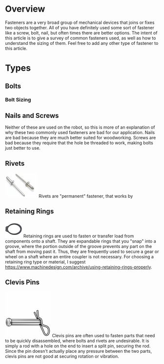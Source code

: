 <!-- TITLE: Fasteners -->
<!-- SUBTITLE: A quick summary of Fasteners -->

# Overview
Fasteners are a very broad group of mechanical devices that joins or fixes two objects together. All of you have definitely used some sort of fastener like a screw, bolt, nail, but often times there are better options. The intent of this article is to give a survey of common fasteners used, as well as how to understand the sizing of them. Feel free to add any other type of fastener to this article.

# Types
## Bolts

### Bolt Sizing
## Nails and Screws
Neither of these are used on the robot, so this is more of an explanation of why these two commonly used fasteners are bad for our application. Nails are bad because they are much better suited for woodworking. Screws are bad because they require that the hole be threaded to work, making bolts just better to use.
## Rivets
![Rsz 71 Lmu 3 Gtcgl Sx 425](/uploads/machine-components/rsz-71-lmu-3-gtcgl-sx-425.jpg "Rsz 71 Lmu 3 Gtcgl Sx 425")
Rivets are "permanent" fastener, that works by 
## Retaining Rings
![Rsz Download 1](/uploads/machine-components/rsz-download-1.jpg "Rsz Download 1")
Retaining rings are used to fasten or transfer load from components onto a shaft. They are expandable rings that you "snap" into a groove, where the portion outside of the groove prevents any part on the shaft from moving past it. Thus, they are frequently used to secure a gear or wheel on a shaft where an entire coupler is not necessary. For choosing a retaining ring type or material, I suggest https://www.machinedesign.com/archive/using-retaining-rings-properly.
## Clevis Pins
![Rsz 1 Wfd 4 As 01](/uploads/machine-components/rsz-1-wfd-4-as-01.jpg "Rsz 1 Wfd 4 As 01")
Clevis pins are often used to fasten parts that need to be quickly disassembled, where bolts and rivets are undesirable. It is simply a rod with a hole on the end to insert a split pin, securing the rod. Since the pin doesn't actually place any pressure between the two parts, clevis pins are not good at securing rotation or vibration. 
